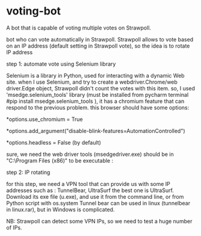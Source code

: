 # voting-bot
A bot that is capable of voting multiple votes on Strawpoll.


bot who can vote automatically in Strawpoll.
Strawpoll allows to vote based on an IP address (default setting in Strawpoll vote), so the idea is to rotate IP address

step 1: automate vote using Selenium library

Selenium is a library in Python, used for interacting with a dynamic Web site. 
when I use Selenium, and try to create a webdriver.Chrome/web driver.Edge object, Strawpoll didn't count the votes with this item.
so, I used 'msedge.selenium_tools' library (must be installed from pycharm terminal #pip install msedge.selenium_tools ), it has a chromium feature that can respond to the previous problem.
this browser should have some options:

*options.use_chromium = True

*options.add_argument("disable-blink-features=AutomationControlled")

*options.headless = False (by default)

sure, we need the web driver tools (msedgedriver.exe) should be in "C:\Program Files (x86)" to be executable : 

step 2: IP rotating

for this step, we need a VPN tool that can provide us with some IP addresses such as : TunnelBear, UltraSurf
the best one is UltraSurf. Download its exe file (u.exe), and use it from the command line, or from Python script with os.system
Tunnel bear can be used in linux (tunnelbear in linux.rar), but in Windows is complicated.


NB: Strawpoll can detect some VPN IPs, so we need to test a huge number of IPs.
